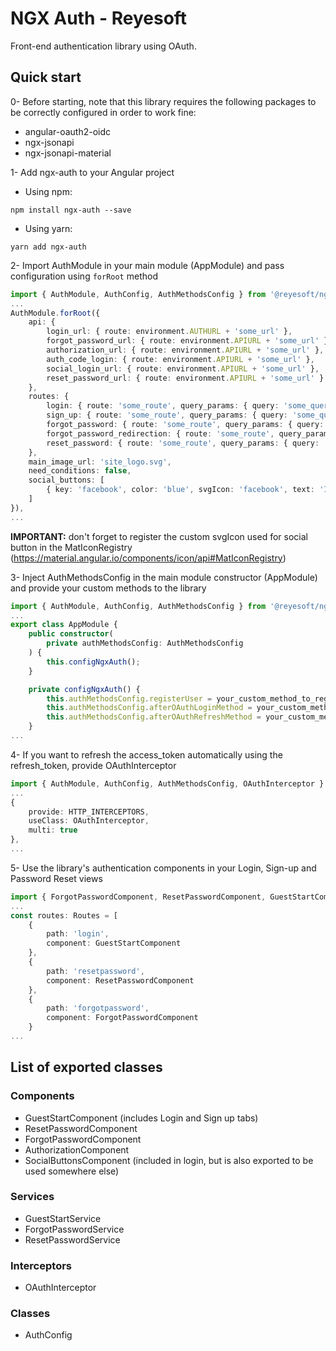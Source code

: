 # NGX Auth - Reyesoft

Front-end authentication library using OAuth.

## Quick start

0- Before starting, note that this library requires the following packages to be correctly configured in order to work fine:

*   angular-oauth2-oidc
*   ngx-jsonapi
*   ngx-jsonapi-material

1- Add ngx-auth to your Angular project

*   Using npm:

`npm install ngx-auth --save`

*   Using yarn:

`yarn add ngx-auth`

2- Import AuthModule in your main module (AppModule) and pass configuration using `forRoot` method

```typescript
import { AuthModule, AuthConfig, AuthMethodsConfig } from '@reyesoft/ngx-auth';
...
AuthModule.forRoot({
    api: {
        login_url: { route: environment.AUTHURL + 'some_url' },
        forgot_password_url: { route: environment.APIURL + 'some_url' },
        authorization_url: { route: environment.APIURL + 'some_url' },
        auth_code_login: { route: environment.APIURL + 'some_url' },
        social_login_url: { route: environment.APIURL + 'some_url' },
        reset_password_url: { route: environment.APIURL + 'some_url' }
    },
    routes: {
        login: { route: 'some_route', query_params: { query: 'some_query_parameter' }},
        sign_up: { route: 'some_route', query_params: { query: 'some_query_parameter' }},
        forgot_password: { route: 'some_route', query_params: { query: 'some_query_parameter' }},
        forgot_password_redirection: { route: 'some_route', query_params: { query: 'some_query_parameter' }},
        reset_password: { route: 'some_route', query_params: { query: 'some_query_parameter' }}
    },
    main_image_url: 'site_logo.svg',
    need_conditions: false,
    social_buttons: [
        { key: 'facebook', color: 'blue', svgIcon: 'facebook', text: 'Iniciar con Facebook' }
    ]
}),
...
```

**IMPORTANT:** don't forget to register the custom svgIcon used for social button in the MatIconRegistry (https://material.angular.io/components/icon/api#MatIconRegistry)

3- Inject AuthMethodsConfig in the main module constructor (AppModule) and provide your custom methods to the library

```typescript
import { AuthModule, AuthConfig, AuthMethodsConfig } from '@reyesoft/ngx-auth';
...
export class AppModule {
    public constructor(
        private authMethodsConfig: AuthMethodsConfig
    ) {
        this.configNgxAuth();
    }

    private configNgxAuth() {
        this.authMethodsConfig.registerUser = your_custom_method_to_register_a_new_user;
        this.authMethodsConfig.afterOAuthLoginMethod = your_custom_method_to_login_after_fetching_token;
        this.authMethodsConfig.afterOAuthRefreshMethod = your_custom_method_to_run_after_refreshing_token;
    }
...
```

4- If you want to refresh the access_token automatically using the refresh_token, provide OAuthInterceptor

```typescript
import { AuthModule, AuthConfig, AuthMethodsConfig, OAuthInterceptor } from '@reyesoft/ngx-auth';
...
{
    provide: HTTP_INTERCEPTORS,
    useClass: OAuthInterceptor,
    multi: true
},
...
```

5- Use the library's authentication components in your Login, Sign-up and Password Reset views

```typescript
import { ForgotPasswordComponent, ResetPasswordComponent, GuestStartComponent } from '@reyesoft/ngx-auth';
...
const routes: Routes = [
    {
        path: 'login',
        component: GuestStartComponent
    },
    {
        path: 'resetpassword',
        component: ResetPasswordComponent
    },
    {
        path: 'forgotpassword',
        component: ForgotPasswordComponent
    }
...
```

## List of exported classes

### Components

*   GuestStartComponent (includes Login and Sign up tabs)
*   ResetPasswordComponent
*   ForgotPasswordComponent
*   AuthorizationComponent
*   SocialButtonsComponent (included in login, but is also exported to be used somewhere else)

### Services

*   GuestStartService
*   ForgotPasswordService
*   ResetPasswordService

### Interceptors

*   OAuthInterceptor

### Classes

*   AuthConfig
